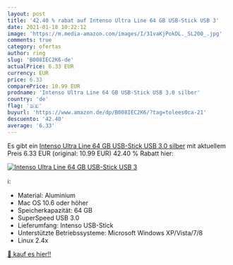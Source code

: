 ```yaml
---
layout: post
title: '42.40 % rabat auf Intenso Ultra Line 64 GB USB-Stick USB 3'
date: 2021-01-18 10:22:12
image: 'https://m.media-amazon.com/images/I/31vaKjPokDL._SL200_.jpg'
comments: true
category: ofertas
author: ring
slug: 'B008IEC2K6-de'
actualPrice: 6.33 EUR
currency: EUR
price: 6.33
comparePrice: 10.99 EUR
prodname: 'Intenso Ultra Line 64 GB USB-Stick USB 3.0 silber'
country: 'de'
flag: '🇩🇪'
buyurl: 'https://www.amazon.de/dp/B008IEC2K6/?tag=tolees0ca-21'
descuento: '42.40'
average: '6.33'
---
```


Es gibt ein [Intenso Ultra Line 64 GB USB-Stick USB 3.0 silber](https://www.amazon.de/dp/B008IEC2K6/?tag=tolees0ca-21) mit aktuellem Preis 6.33 EUR (original: 10.99 EUR) 42.40 % Rabatt hier:

[![Intenso Ultra Line 64 GB USB-Stick USB 3](https://m.media-amazon.com/images/I/31vaKjPokDL._SL200_.jpg)](https://www.amazon.de/dp/B008IEC2K6/?tag=tolees0ca-21)

ℹ️:

- Material: Aluminium
- Mac OS 10.6 oder höher
- Speicherkapazität: 64 GB
- SuperSpeed USB 3.0
- Lieferumfang: Intenso USB-Stick
- Unterstützte Betriebssysteme: Microsoft Windows XP/Vista/7/8
- Linux 2.4x

[🛒 kauf es hier!!](https://www.amazon.de/dp/B008IEC2K6/?tag=tolees0ca-21)
